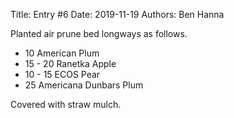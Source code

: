 Title: Entry #6
Date: 2019-11-19
Authors: Ben Hanna

Planted air prune bed longways as follows.

* 10 American Plum
* 15 - 20 Ranetka Apple
* 10 - 15 ECOS Pear
* 25 Americana Dunbars Plum

Covered with straw mulch.
